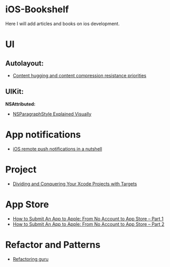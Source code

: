 # iOS-Bookshelf
Here I will add articles and books on ios development.


# UI
## Autolayout:

* [Content hugging and content compression resistance priorities](https://medium.com/@abhimuralidharan/ios-content-hugging-and-content-compression-resistance-priorities-476fb5828ef)

## UIKit:

**NSAttributed:**
  
* [NSParagraphStyle Explained Visually](https://medium.com/@at_underscore/nsparagraphstyle-explained-visually-a8659d1fbd6f)

# App notifications

* [iOS remote push notifications in a nutshell](https://medium.com/flawless-app-stories/ios-remote-push-notifications-in-a-nutshell-d05f5ccac252)

# Project

* [Dividing and Conquering Your Xcode Projects with Targets](https://www.appcoda.com/xcode-targets)

# App Store

* [How to Submit An App to Apple: From No Account to App Store – Part 1](https://www.raywenderlich.com/120-how-to-submit-an-app-to-apple-from-no-account-to-app-store-part-1)
* [How to Submit An App to Apple: From No Account to App Store – Part 2](https://www.raywenderlich.com/119-how-to-submit-an-app-to-apple-from-no-account-to-app-store-part-2)

# Refactor and Patterns

* [Refactoring guru](https://refactoring.guru)
